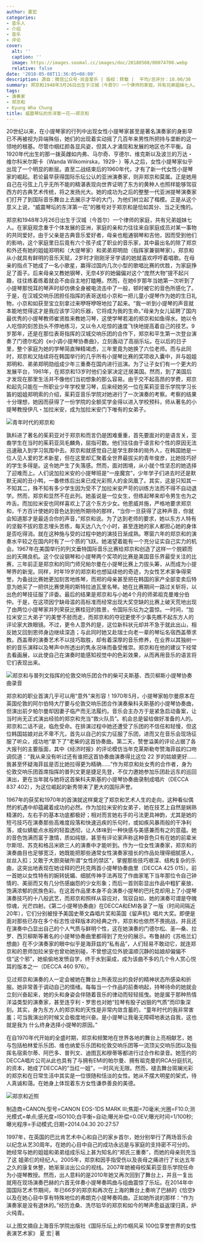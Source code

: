```yaml
---
author: 夏宏
categories:
- 音乐人
- 介绍
- 音乐
- 评论
cover:
  alt: ''
  caption: ''
  image: https://images.soomal.cc/images/doc/20180508/00074700.webp
  relative: false
date: '2018-05-08T11:36:05+08:00'
description: 源自：微信公众号-尚音爱乐 | 版权：转载 |  平均/总评分：10.00/30
summary: 郑京和1948年3月26日出生于汉城（今首尔）一个律师的家庭，共有兄弟姐妹七人。在家庭观念重于个体发展的亚洲，家庭的亲和力往往来自家庭成员对某一事物的共同爱好。由于父亲是古典音乐爱好者，母亲也粗通钢琴和吉他，因而受到他们的影响，这个家庭里日后竟有六个孩子成了职业的音乐家……
tags:
- 演奏家
- 郑京和
- Kyung Wha Chung
title: 威震琴坛的东洋第一花――郑京和
---
```


20世纪以来，在小提琴家的行列中出现女性小提琴家甚至是著名演奏家的身影早已不再被视为异端殊俗，她们的出现着实动摇了几百年来男性所把持与垄断的这一领地的根基。尽管巾帼红颜各显风姿，但其人才涌现和发展的地区也不平衡。自1920年代出生的那一拨英雌如内弗、马尔奇、亨德尔、维克斯以及波兰的万达・维尔科米尔斯卡（Wanda Wilkomirska，1929- ）等人之后，女性小提琴家似乎出现了一个明显的断层。直至二战结束后的1960年代，才有了新一代女性小提琴家的崛起。若论最早获得国际乐坛公认的亚洲演奏家，则非郑京和莫属。正是她用自己在弓弦上几乎无所不能的精湛表现向世界证明了东方的黄种人也照样能够驾驭西方的古典艺术传统，将之发扬光大。她的成功为之后的整整一代亚洲提琴演奏家们打开了到国际音乐舞台上去展示才华的大门，为他们树立起了楷模。正是从这个意义上说，“威震琴坛的东洋第一花”的雅号对于郑京和是恰如其分、当之无愧的。

郑京和1948年3月26日出生于汉城（今首尔）一个律师的家庭，共有兄弟姐妹七人。在家庭观念重于个体发展的亚洲，家庭的亲和力往往来自家庭成员对某一事物的共同爱好。由于父亲是古典音乐爱好者，母亲也粗通钢琴和吉他，因而受到他们的影响，这个家庭里日后竟有六个孩子成了职业的音乐家，其中最出名的除了郑京和外还有她的姐姐郑明和（大提琴家）和弟弟郑明勋（指挥家兼钢琴家）。郑京和从小就具有鲜明的音乐天赋，2岁时才刚刚牙牙学语的她就喜欢哼哼着唱歌。在母亲的指点下她成了一名小歌星，赢得过国内几次小型的歌唱比赛的优胜，为家庭挣足了面子。后来母亲又教她钢琴，无奈4岁的她偏偏对这个“庞然大物”提不起兴趣，往往练着练着就会不由自主地打瞌睡。然而，在她6岁那年当她第一次听到了小提琴那悦耳的琴声时却仿佛全身被电流击中了一般，顿时被它的音色所感化了。于是，在汉城交响乐团担任指挥的表哥送给小京和一把儿童小提琴作为她的生日礼物，小京和如获至宝立刻拿过来咿呀咿呀地拉了起来。“我一听到小提琴的声音就本能地觉得这才是我应该学习的乐器，它将成为我的生命。”母亲为女儿延聘了国内最优秀的小提琴教师崔贤胜来教她习琴，这使学琴若渴的郑京和如鱼得水。她以令人吃惊的刻苦劲头不停地练习，又以令人吃惊的速度飞快地提高着自己的技艺。9岁那年，还是在那位表哥指挥的汉城交响乐团的合作下，郑京和平生第一次登台演奏了门德尔松的《e小调小提琴协奏曲》，立刻轰动了高丽乐坛。在以后的日子里，整个家庭为她的学琴简直殚精竭虑，三年里竟为她换了六位老师。而与此同时，郑京和又陆续将在韩国举行的几乎所有小提琴比赛的奖项收入囊中，并与姐姐郑明和、弟弟郑明勋组成少年三重奏在国内进行巡演。为了让子女们有一个更大的发展平台，1961年，在郑京和13岁时他们全家决定迁居美国。然而，到了美国后才发现在那里生活并不像他们当初想象的那么容易。由于交不起高昂的学费，郑京和起先只能在一所职业少年学校里习琴，后来经她另一位在茱莉亚音乐学院学习长笛的姐姐郑明索的介绍，茱莉亚音乐学院对她进行了一次演奏的考察。考察的结果十分理想，她因而获得了一份学院的全额奖学金得以进入学校预科，师从著名的小提琴教授伊凡・加拉米安，成为加拉米安门下唯有的女弟子。

![青年时代的郑京和](https://images.soomal.cc/images/doc/20180508/00074699.webp)





孰料进了著名的茱莉亚对于郑京和而言仍是困难重重，首先要面对的是语言关，亚裔学生在当时的茱莉亚凤毛麟角，屈指可数。他们往往由于语言和个性的原因无法迅速融入到学习氛围中去。郑京和就感觉自己是学生群体的局外人，在韩国她是一位人见人爱的艺术新星，但在这里却汇聚着全世界最拔尖的青年俊彦，比她技巧好的学生多得是。这令她产生了失落感。然而，面对困境，从小就个性坚忍的她选择了迎难而上。人们说加拉米安的小提琴班是“一座魔宫”，少年学子们进去时还是默默无闻的丑小鸭，一番修炼后出来已成光彩照人的金凤凰了。其实，这是只知其一不知其二，殊不知有多少学生因为受不了加拉米安严苛的训练方法而不得不自动退学。然而，郑京和显然不在此列。她虽说是一位女生，但练起琴来却令男生也为之咋舌。而加拉米安也同样喜欢上了这个东方少女。他恩威并施，严格地要求郑京和，千方百计使她的音色达到他所期待的那样，“当你一旦获得了这种声音，你就会知道那才是最适合你的声音，”郑京和说。为了达到老师的要求，她以东方人特有的坚毅不拔的意志埋头苦练，每天达八九个小时，甚至连她的家人都担心她的身体是否吃得消。就在这种施与受的过程中她的演技日渐成熟。寒窗六年的郑京和的演奏水平较之在国内时有了一个质的飞跃。她渴望着能有一个充分证实自己实力的机会。1967年在美国举行的列文垂特国际音乐比赛给郑京和创造了这样一个脱颖而出的天赐良机。这个仅设钢琴和小提琴两个奖项的比赛是美国音乐界最受关注的比赛，三年前正是郑京和的同门师兄帕尔曼在小提琴比赛上力拔头筹，从而成为小提琴界的新宠。同样，时年19岁的郑京和也想延续他的奇迹，为女性艺术家争得荣誉。为备战比赛她更加刻苦地练琴，而郑的母亲甚至把在韩国的家产全部变卖后特意为她买了一把供比赛使用的斯特拉迪瓦里名琴。她在比赛期间一路过关斩将，以出色的琴技征服了评委。最后的结果是郑京和与小她4个月的师弟祖克曼难分伯仲。于是，在这项因宁缺毋滥的高标准而经常出现大奖空缺的比赛上破天荒地出现了由两位小提琴家并列荣获比赛桂冠的胜景，令国际乐坛为之震惊。一时间，“加拉米安三大弟子”的美誉不胫而走，而郑京和的夺冠更使不少事先瞧不起东方人的评论家大跌眼镜。不过，更令人意外的是，这位新科状元却并不急于就此出山，相反她又回到恩师身边继续深造；与此同时她又赴瑞士向老一辈的琴坛名宿西盖蒂求教。西盖蒂的演奏艺术不以技巧取胜，却有着深厚的音乐修养，在业界以其独树一帜的音乐演释以及琴声中所透出的隽永况味而备受推崇。郑京和在他的建议下经常去看画展，以此使自己在演奏时能感知视觉中的色彩效果，从而再用音乐的语言将它们表现出来。

![郑京和与普列文指挥的伦敦交响乐团合作的柴可夫斯基、西贝柳斯小提琴协奏曲录音](https://images.soomal.cc/images/doc/20180508/00074698_01.webp)





郑京和的职业首演几乎可以用“意外”来形容！1970年5月，小提琴家帕尔曼原本在英国伦敦的阿尔伯特大厅要与伦敦交响乐团合作演奏柴科夫斯基的小提琴协奏曲，但演出前夕帕尔曼却因妻子临产而无法履约。音乐会主办方于是紧急启动备案，让当时尚无正式演出经验的郑京和充当“救火队员”。机会总是留给做好准备的人的。郑京和二话不说，临危受命。在排演过程中她还遭受了乐团的不信任和轻慢，但这位韩国姑娘对此不卑不亢，首先以自己的实力征服了乐团，进而又在音乐会现场征服了听众，成功地“拿下了”老柴的这首协奏曲。第二天，赞誉溢美的评论占据了各大报刊的主要版面，其中《经济时报》的评论模仿当年克莱斯勒夸赞海菲兹的口吻调侃道：“我从来没有听过还有谁把这首协奏曲演奏得比这位 22 岁的姑娘更好……我甚至怀疑海菲兹是否比她拉得更为精确……”作为郑京和处女秀的合作者，身为伦敦交响乐团首席指挥的普列文更是捷足先登，不仅力邀她参加乐团赴远东的巡回演出，更在当年就与她将这首柴科夫斯基的小提琴协奏曲录制成唱片（DECCA 837 402），为这位崛起的新秀带来了更大的国际声誉。

1967年的获奖和1970年的首演就这样奠定了郑京和艺术人生的走向，这种看似偶然的机遇中却蕴藏着成功的必然。作为加拉米安的女弟子，她在技艺上自然是娴熟精湛的，左右手的基本功底都极好；相对而言她右手的弓法更具神韵，尤其是她的短弓技巧在演奏那些高难度段落和快速迅疾的乐句时，或如疾风暴雨般的干净利落，或似蜻蜓点水般的轻盈透彻，让人体味到一种快感与美感兼而有之的意蕴。她的音色饱满而富于激情，质如纯银，甚至有评论家声称这种音色只有在她的前辈米尔斯坦、苏克和格吕米欧三人的演奏中才能听到。作为一位女性演奏家，郑京和的演奏曲目也足够宽泛，她既能把那些通常女性演奏家擅长的作品处理得细腻感人，丝丝入扣；又敢于大胆突破所谓“女性的禁区”，掌握那些技巧艰深、结构复杂的乐曲，这突出地表现在她诠释的巴托克两首小提琴协奏曲里（DECCA 425 015）。前一首她以女性特有的婉转妩媚、细腻传神手法再现了作曲家笔下当年那位令自己钟情的、美丽而又有几分伤感幽怨的少女形象；而后一首则彰显出作品中粗犷豪放、饱满浓郁的民族色彩。在这首作品里本身不会演奏小提琴的巴托克却用上了小提琴演奏技巧的十八般武艺，而郑京和照样从容应对，驾驭自如，她的演奏可谓是夺魄惊魂，光芒四射。《第二小提琴协奏曲》在DECCA和EMI各录了一版（时间间隔近20年），它们分别被授予美国史蒂文森唱片奖和英国《留声机》唱片大奖。即便是面对那些已存在多个标志性诠释版本的经典之作，郑京和也依然不畏挑战，并且还在演奏中凸显出自己的个人气质与鲜明个性，这在她演奏的门德尔松、圣―桑、拉罗、西贝柳斯等著名的小提琴协奏曲里都得到了充分的展示。布鲁赫的《苏格兰幻想曲》在不少演奏家的眼中似乎是海菲兹的“私有品”，人们轻易不敢动它，就连郑京和的恩师加拉米安也曾劝她别碰，不曾想这位外貌温顺沉静的姑娘却偏偏不信“这个邪”，她偷偷地发愤自学，终于水到渠成，成为该曲不多的几个令人赏心悦耳的版本之一（DECCA 460 976）。

见过郑京和演奏的人一定会被她在舞台上所表现出的良好的精神状态所感染和折服。她非常善于调动自己的情绪。每每当一个作品的前奏响起，持琴待命的她就会立刻兴奋起来，她的头和身姿会伴随着音乐的律动而轻轻摇曳。她是属于那种热情洋溢类型的演奏家，甚至连亨利・罗思也对她“拉琴有股子凶狠的气质”而印象深刻。其实，身为东方人的郑京和的天性是非常内敛含蓄的，“童年时代的我非常害羞；可当我演出的时候又会极度地兴奋。是小提琴让我毫无障碍地表达自我，这也就是我为 什么终身选择小提琴的原因。”

在自1970年代开始的全盛时期，郑京和频繁地在世界各地的舞台上亮相献艺，她与包括柏林爱乐乐团、维也纳爱乐乐团和伦敦交响乐团等一流顶尖交响乐团以及指挥名宿索尔蒂、阿巴多、普列文、迪图瓦和穆蒂等都进行过合作和录音。她签约的DECCA唱片公司从此也具有了与拥有EMI的帕尔曼、拥有祖克曼的RCA分庭抗礼 的资本，她成了DECCA的“当红一姐”，一时风光无限。然而，褪去舞台斑斓光彩的郑京和在日常生活中其实是一位很随和恬淡的女性。她从不摆大明星的架式，待人真诚和蔼。在她身上体现着东方女性谦恭善良的美德。

![郑京和近照](https://images.soomal.cc/images/doc/20180508/00074700.webp)

制造商=CANON;型号=CANON EOS-1DS MARK III;焦距=70毫米;光圈=F10.0;测光模式=单点;感光度=ISO100;白平衡=自动;曝光补偿=0.0EV;曝光时间=1/100秒;曝光程序=手动模式;日期=2014.04.30 20:27:57



1997年，在英国的巴比肯艺术中心和自己的家乡首尔，她分别举行了两场音乐会以纪念从艺30周年。在她的心目中自己的成功永远是与家庭的支持密不可分的。她经常与她的姐姐和弟弟组成乐坛上甚为知名的“郑氏三重奏”，而她的母亲则充当了这 姐弟仨的经纪人。2005年，郑京和因手指受伤以及丧母之痛进行了长达五年之久的康复休整，她渐渐淡出公众的视线。2007年她被母校茱莉亚音乐学院任命为小提琴教授。然而，出人意料的是2010年她又再次回到了舞台上，并且一复出就用在现场演奏巴赫的六首无伴奏小提琴奏鸣曲与组曲震惊了乐坛。在2014年中国国际艺术节期间，年已66岁的郑京和再次在上海的舞台上奏响了巴赫的《恰空》以及在她心目中享有特殊地位的弗朗克小提琴奏鸣曲。正如她所说的那样：“作为演奏家是没有退休的。”经历沧桑、洗尽铅华的郑京和如今的琴声愈益返璞归真，炉火纯青。

以上图文摘自上海音乐学院出版社《国际乐坛上的巾帼风采 100位享誉世界的女性表演艺术家》 夏 宏│著